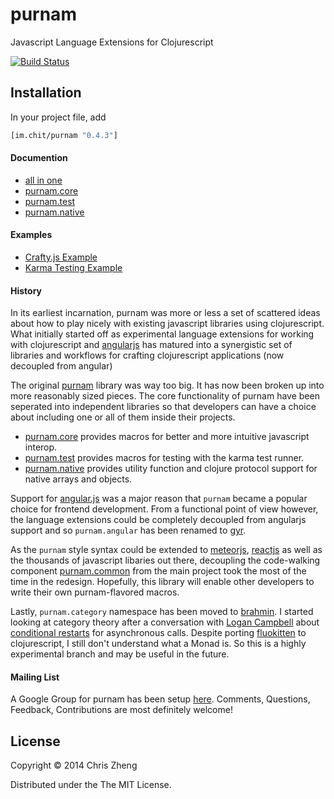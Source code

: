 # purnam

Javascript Language Extensions for Clojurescript

[![Build Status](https://travis-ci.org/purnam/purnam.png?branch=master)](https://travis-ci.org/purnam/purnam)

## Installation

In your project file, add

```clojure
[im.chit/purnam "0.4.3"]
```

#### Documention

- [all in one](https://purnam.github.io/purnam/)
- [purnam.core](https://purnam.github.io/purnam.core/)
- [purnam.test](https://purnam.github.io/purnam.test/)
- [purnam.native](https://purnam.github.io/purnam.native/)

#### Examples

  - [Crafty.js Example](https://github.com/purnam/example.purnam.game)
  - [Karma Testing Example](https://github.com/purnam/example.purnam.test)

#### History

In its earliest incarnation, purnam was more or less a set of scattered ideas about how to play nicely with existing javascript libraries using clojurescript. What initially started off as experimental language extensions for working with clojurescript and [angularjs](http://angularjs.org) has matured into a synergistic set of libraries and workflows for crafting clojurescript applications (now decoupled from angular)

The original [purnam](https://github.com/purnam/purnam/tree/old) library was way too big.  It has now been broken up into more reasonably sized pieces. The core functionality of purnam have been seperated into independent libraries so that developers can have a choice about including one or all of them inside their projects.

- [purnam.core](https://github.com/purnam/purnam.core) provides macros for better and more intuitive javascript interop.
- [purnam.test](https://github.com/purnam/purnam.test) provides macros for testing with the karma test runner.
- [purnam.native](https://github.com/purnam/purnam.native) provides utility function and clojure protocol support for native arrays and objects.

Support for [angular.js](http://angularjs.org) was a major reason that `purnam` became a popular choice for frontend development. From a functional point of view however, the language extensions could be completely decoupled from angularjs support and so `purnam.angular` has been renamed to [gyr](https://github.com/purnam/gyr).

As the `purnam` style syntax could be extended to [meteorjs](https://www.meteor.com), [reactjs](facebook.github.io/react/‎) as well as the thousands of javascript libaries out there, decoupling the code-walking component [purnam.common](https://github.com/purnam/purnam.common) from the main project took the most of the time in the redesign. Hopefully, this library will enable other developers to write their own purnam-flavored macros.

Lastly, `purnam.category` namespace has been moved to [brahmin](https://github.com/purnam/brahmin). I started looking at category theory after a conversation with [Logan Campbell](https://github.com/logaan) about [conditional restarts](https://github.com/zcaudate/ribol) for asynchronous calls. Despite porting [fluokitten](https://github.com/uncomplicate/fluokitten) to clojurescript, I still don't understand what a Monad is. So this is a highly experimental branch and may be useful in the future.

#### Mailing List

A Google Group for purnam has been setup [here](https://groups.google.com/forum/#!forum/purnam). Comments, Questions, Feedback, Contributions are most definitely welcome!

## License

Copyright © 2014 Chris Zheng

Distributed under the The MIT License.